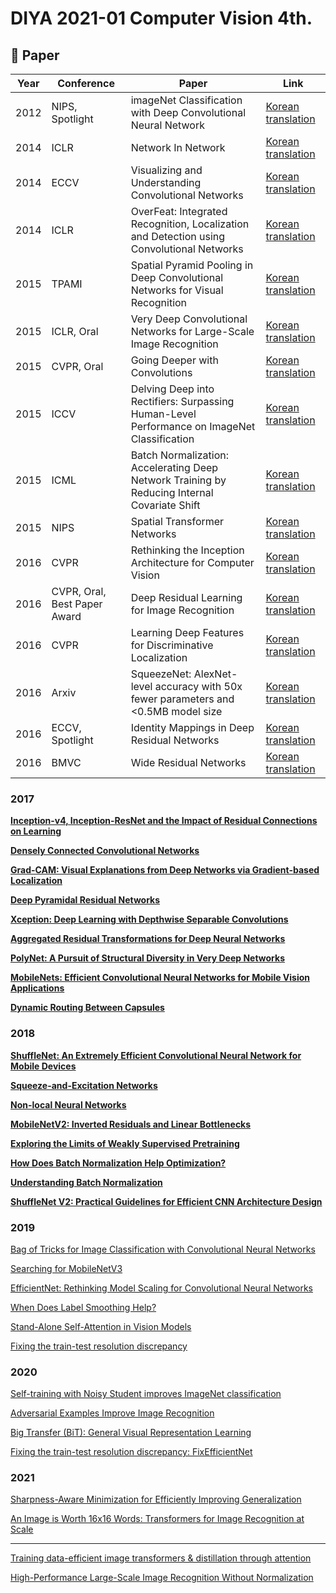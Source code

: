 # DIYA 2021-01 Computer Vision 4th.

## 📕 Paper

|Year|Conference|Paper|Link|
|---|---|---|---|
|2012|NIPS, Spotlight|imageNet Classification with Deep Convolutional Neural Network|[Korean translation](https://www.notion.so/imageNet-Classification-with-Deep-Convolutional-Neural-Network-74b0fc38e9af4073b421d284b1f25f60)|
|2014|ICLR|Network In Network|[Korean translation](https://www.notion.so/Network-In-Network-1204aa586bdc4e1eb091ccfa2516a959)|
|2014|ECCV|Visualizing and Understanding Convolutional Networks|[Korean translation](https://www.notion.so/Visualizing-and-Understanding-Convolutional-Networks-00b895b0ca9c49e08cea3689980fbf48)|
|2014|ICLR|OverFeat: Integrated Recognition, Localization and Detection using Convolutional Networks|[Korean translation](https://www.notion.so/OverFeat-Integrated-Recognition-Localization-and-Detection-using-Convolutional-Networks-566b4eac9804469c9e36c5395a7383a2)
|2015|TPAMI|Spatial Pyramid Pooling in Deep Convolutional Networks for Visual Recognition|[Korean translation](https://www.notion.so/Spatial-Pyramid-Pooling-in-Deep-Convolutional-Networks-for-Visual-Recognition-4a8895352109462f92ebc1e86f6dba5d)
|2015|ICLR, Oral|Very Deep Convolutional Networks for Large-Scale Image Recognition|[Korean translation](https://www.notion.so/Very-Deep-Convolutional-Networks-for-Large-Scale-Image-Recognition-1433b0fdc3ef40b9b2b33a2ee6bea891)
|2015|CVPR, Oral|Going Deeper with Convolutions|[Korean translation](https://www.notion.so/Going-Deeper-with-Convolutions-d6e3064831d340b9a62a6d51c19f2cec)
|2015|ICCV|Delving Deep into Rectifiers: Surpassing Human-Level Performance on ImageNet Classification|[Korean translation](https://www.notion.so/Delving-Deep-into-Rectifiers-Surpassing-Human-Level-Performance-on-ImageNet-Classification-5dc0462fb81747db949bc724a5b8afd0)
|2015|ICML|Batch Normalization: Accelerating Deep Network Training by Reducing Internal Covariate Shift|[Korean translation](https://www.notion.so/Batch-Normalization-Accelerating-Deep-Network-Training-by-Reducing-Internal-Covariate-Shift-df6613cbe9404f919af107c7d20a9f08)
|2015|NIPS|Spatial Transformer Networks|[Korean translation](https://www.notion.so/Spatial-Transformer-Networks-839b6a12e69f4cc0ae5c9829c6f03d47)
|2016|CVPR|Rethinking the Inception Architecture for Computer Vision|[Korean translation](https://www.notion.so/Rethinking-the-Inception-Architecture-for-Computer-Vision-d7b2da742e55418e8856a6c29fc29deb)
|2016|CVPR, Oral, Best Paper Award|Deep Residual Learning for Image Recognition|[Korean translation](https://www.notion.so/Deep-Residual-Learning-for-Image-Recognition-5ad0b39db4444e739d6f707707067093)
|2016|CVPR|Learning Deep Features for Discriminative Localization|[Korean translation](https://www.notion.so/Learning-Deep-Features-for-Discriminative-Localization-a5acb9db59f043caabf498b4dc94c691)
|2016|Arxiv|SqueezeNet: AlexNet-level accuracy with 50x fewer parameters and <0.5MB model size|[Korean translation](https://www.notion.so/SqueezeNet-AlexNet-level-accuracy-with-50x-fewer-parameters-and-0-5MB-model-size-2aa832275f6b44feac64bd11d3171fd1)
|2016|ECCV, Spotlight|Identity Mappings in Deep Residual Networks|[Korean translation](https://www.notion.so/Identity-Mappings-in-Deep-Residual-Networks-599310352e994685968cc585f0cabd93)
|2016|BMVC|Wide Residual Networks|[Korean translation](https://www.notion.so/Wide-Residual-Networks-c2dcbd8dcc2a432cb2613d5cc265428b)

### 2017

[**Inception-v4, Inception-ResNet and the Impact of Residual Connections on Learning**](https://www.notion.so/Inception-v4-Inception-ResNet-and-the-Impact-of-Residual-Connections-on-Learning-622c720280cf472592a981f392bd9c03)

[**Densely Connected Convolutional Networks**](https://www.notion.so/Densely-Connected-Convolutional-Networks-05e53d2598694bb99fff6d7e5cb4c9da)

[**Grad-CAM: Visual Explanations from Deep Networks via Gradient-based Localization**](https://www.notion.so/Grad-CAM-Visual-Explanations-from-Deep-Networks-via-Gradient-based-Localization-433a6764a8814dc9a49a26bac7c755cc)

[**Deep Pyramidal Residual Networks**](https://www.notion.so/Deep-Pyramidal-Residual-Networks-a6001a1851d84292a528f6f18cb95001)

[**Xception: Deep Learning with Depthwise Separable Convolutions**](https://www.notion.so/Xception-Deep-Learning-with-Depthwise-Separable-Convolutions-5818af0061c044f3b88bd4f71d9e765c)

[**Aggregated Residual Transformations for Deep Neural Networks**](https://www.notion.so/Aggregated-Residual-Transformations-for-Deep-Neural-Networks-dbf9287a5edb440cb4b89944a9f54a66)

[**PolyNet: A Pursuit of Structural Diversity in Very Deep Networks**](https://www.notion.so/PolyNet-A-Pursuit-of-Structural-Diversity-in-Very-Deep-Networks-03dbcccd1ab74e51b0dfda93a0a3114a)

[**MobileNets: Efficient Convolutional Neural Networks for Mobile Vision Applications**](https://www.notion.so/MobileNets-Efficient-Convolutional-Neural-Networks-for-Mobile-Vision-Applications-3622fa839f474e88ad20a1fd27800e32)

[**Dynamic Routing Between Capsules**](https://www.notion.so/Dynamic-Routing-Between-Capsules-02be72ea401c47f390c3eac814fc83a8)

### 2018

[**ShuffleNet: An Extremely Efficient Convolutional Neural Network for Mobile Devices**](https://www.notion.so/ShuffleNet-An-Extremely-Efficient-Convolutional-Neural-Network-for-Mobile-Devices-64406878d4a04caa8e6eeda56b83c69f)

[**Squeeze-and-Excitation Networks**](https://www.notion.so/Squeeze-and-Excitation-Networks-9a916233a6a945e68396ecdffca6a858)

[**Non-local Neural Networks**](https://www.notion.so/Non-local-Neural-Networks-99fa2a9d393646af90246a37c0d03f05)

[**MobileNetV2: Inverted Residuals and Linear Bottlenecks**](https://www.notion.so/MobileNetV2-Inverted-Residuals-and-Linear-Bottlenecks-9720a7607f024cb69eabb0ef54907164)

[**Exploring the Limits of Weakly Supervised Pretraining**](https://www.notion.so/Exploring-the-Limits-of-Weakly-Supervised-Pretraining-8aa9db8d23024a8c861930b783b27625)

[**How Does Batch Normalization Help Optimization?**](https://www.notion.so/How-Does-Batch-Normalization-Help-Optimization-e5ff18c092d94021832b192f350ab69a)

[**Understanding Batch Normalization**](https://www.notion.so/Understanding-Batch-Normalization-38516d2f1a024d4699f8a878b6e3a0a8)

[**ShuffleNet V2: Practical Guidelines for Efficient CNN Architecture Design**](https://www.notion.so/ShuffleNet-V2-Practical-Guidelines-for-Efficient-CNN-Architecture-Design-4bb42454f3314d57ac227b72e631b3bd)

### 2019

[Bag of Tricks for Image Classification with Convolutional Neural Networks](https://www.notion.so/Bag-of-Tricks-for-Image-Classification-with-Convolutional-Neural-Networks-e81ae42863d5452a9e8d739c6d7f953b)

[Searching for MobileNetV3](https://www.notion.so/Searching-for-MobileNetV3-03b1798e240d44a98da0050305c34387)

[EfficientNet: Rethinking Model Scaling for Convolutional Neural Networks](https://www.notion.so/EfficientNet-Rethinking-Model-Scaling-for-Convolutional-Neural-Networks-dbad07b6dcc84f3480be869a7b186927)

[When Does Label Smoothing Help?](https://www.notion.so/When-Does-Label-Smoothing-Help-499c58240fc94fa3813804dcfed3e81a)

[Stand-Alone Self-Attention in Vision Models](https://www.notion.so/Stand-Alone-Self-Attention-in-Vision-Models-7943de8101644322b3a449bc7b8646ef)

[Fixing the train-test resolution discrepancy](https://www.notion.so/Fixing-the-train-test-resolution-discrepancy-c5361686c90544d7b30fdb79b62ebbcd)

### 2020

[Self-training with Noisy Student improves ImageNet classification](https://www.notion.so/Self-training-with-Noisy-Student-improves-ImageNet-classification-8ae35f49144f46469c8ef67118d1db91)

[Adversarial Examples Improve Image Recognition](https://www.notion.so/Adversarial-Examples-Improve-Image-Recognition-bf802d61fead4686a36d562a680f9655)

[Big Transfer (BiT): General Visual Representation Learning](https://www.notion.so/Big-Transfer-BiT-General-Visual-Representation-Learning-d81a0b0bade141aa9ae6f06458a0d050)

[Fixing the train-test resolution discrepancy: FixEfficientNet](https://www.notion.so/Fixing-the-train-test-resolution-discrepancy-FixEfficientNet-1b752988a8254996a2bd4bc7fd3284fc)

### 2021

[Sharpness-Aware Minimization for Efficiently Improving Generalization](https://www.notion.so/Sharpness-Aware-Minimization-for-Efficiently-Improving-Generalization-564eeafb95274c3ca309ee9e10b2d1a6)

[An Image is Worth 16x16 Words: Transformers for Image Recognition at Scale](https://www.notion.so/An-Image-is-Worth-16x16-Words-Transformers-for-Image-Recognition-at-Scale-3f65fe916c0b4d52a86adde2a94b48b4)

---

[Training data-efficient image transformers & distillation through attention](https://www.notion.so/Training-data-efficient-image-transformers-distillation-through-attention-f3311d82d37548d7a651a1ad991ea3d9)

[High-Performance Large-Scale Image Recognition Without Normalization](https://www.notion.so/High-Performance-Large-Scale-Image-Recognition-Without-Normalization-da5ec8784e804ca88da63c077b221193)
